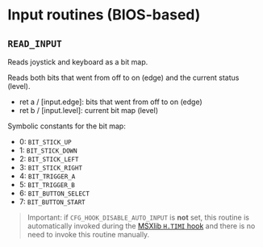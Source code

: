 # Input routines (BIOS-based)

## `READ_INPUT`
Reads joystick and keyboard as a bit map.

Reads both bits that went from off to on (edge) and the current status (level).
- ret a / [input.edge]: bits that went from off to on (edge)
- ret b / [input.level]: current bit map (level)

Symbolic constants for the bit map:
- 0: `BIT_STICK_UP`
- 1: `BIT_STICK_DOWN`
- 2: `BIT_STICK_LEFT`
- 3: `BIT_STICK_RIGHT`
- 4: `BIT_TRIGGER_A`
- 5: `BIT_TRIGGER_B`
- 6: `BIT_BUTTON_SELECT`
- 7: `BIT_BUTTON_START`

> Important: if `CFG_HOOK_DISABLE_AUTO_INPUT` is **not** set, this routine is automatically invoked during the [MSXlib `H.TIMI` hook](../hook.md#HOOK) and there is no need to invoke this routine manually.
